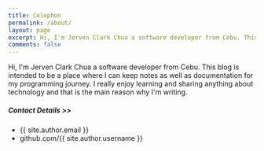 ```yaml
---
title: Colophon
permalink: /about/
layout: page
excerpt: Hi, I'm Jerven Clark Chua a software developer from Cebu. This blog is intended to be a place where I can keep notes as well as documentation for my programming journey.
comments: false
---
```


Hi, I'm Jerven Clark Chua a software developer from Cebu. This blog is intended to be a place where I can keep notes as well as documentation for my programming journey. I really enjoy learning and sharing anything about technology and that is the main reason why I'm writing.

##### Contact Details >> 

- {{ site.author.email }}
- github.com/{{ site.author.username }}
